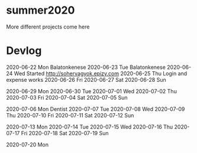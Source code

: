 # summer2020
More different projects come here

# Devlog
2020-06-22 Mon Balatonkenese
2020-06-23 Tue Balatonkenese
2020-06-24 Wed Started http://sohervagyok.epizy.com
2020-06-25 Thu Login and expense works
2020-06-26 Fri
2020-06-27 Sat
2020-06-28 Sun

2020-06-29 Mon
2020-06-30 Tue
2020-07-01 Wed
2020-07-02 Thu
2020-07-03 Fri
2020-07-04 Sat
2020-07-05 Sun

2020-07-06 Mon Dentist
2020-07-07 Tue
2020-07-08 Wed
2020-07-09 Thu
2020-07-10 Fri
2020-07-11 Sat
2020-07-12 Sun

2020-07-13 Mon
2020-07-14 Tue
2020-07-15 Wed
2020-07-16 Thu
2020-07-17 Fri
2020-07-18 Sat
2020-07-19 Sun

2020-07-20 Mon

